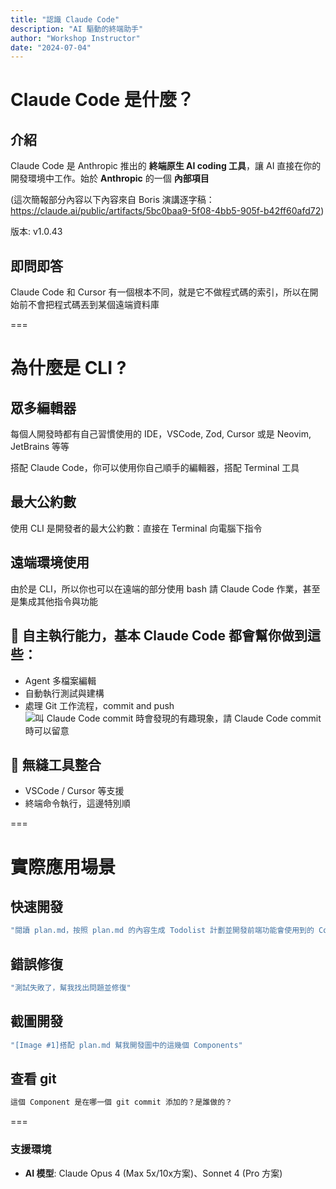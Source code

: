 ```yaml
---
title: "認識 Claude Code"
description: "AI 驅動的終端助手"
author: "Workshop Instructor"
date: "2024-07-04"
---
```


# Claude Code 是什麼？

## 介紹
Claude Code 是 Anthropic 推出的 **終端原生 AI coding 工具**，讓 AI 直接在你的開發環境中工作。始於 **Anthropic** 的一個 **內部項目**

(這次簡報部分內容以下內容來自 Boris 演講逐字稿：https://claude.ai/public/artifacts/5bc0baa9-5f08-4bb5-905f-b42ff60afd72)

版本: v1.0.43

## 即問即答
Claude Code 和 Cursor 有一個根本不同，就是它不做程式碼的索引，所以在開始前不會把程式碼丟到某個遠端資料庫

===

# 為什麼是 CLI ?

## 眾多編輯器
每個人開發時都有自己習慣使用的 IDE，VSCode, Zod, Cursor 或是 Neovim, JetBrains 等等

搭配 Claude Code，你可以使用你自己順手的編輯器，搭配 Terminal 工具

## 最大公約數
使用 CLI 是開發者的最大公約數：直接在 Terminal 向電腦下指令

## 遠端環境使用
由於是 CLI，所以你也可以在遠端的部分使用 bash 請 Claude Code 作業，甚至是集成其他指令與功能

## 🚀 自主執行能力，基本 Claude Code 都會幫你做到這些：
- Agent 多檔案編輯
- 自動執行測試與建構
- 處理 Git 工作流程，commit and push
![叫 Claude Code commit 時會發現的有趣現象，請 Claude Code commit 時可以留意](/images/Snipaste_2025-07-06_11-53-46.jpg)

## 🔧 無縫工具整合
- VSCode / Cursor 等支援
- 終端命令執行，這邊特別順

===

# 實際應用場景

## 快速開發
```bash
"閱讀 plan.md，按照 plan.md 的內容生成 Todolist 計劃並開發前端功能會使用到的 Container 與 Component"
```

## 錯誤修復
```bash
"測試失敗了，幫我找出問題並修復"
```

## 截圖開發
```bash
"[Image #1]搭配 plan.md 幫我開發圖中的這幾個 Components"
```

## 查看 git
```bash
這個 Component 是在哪一個 git commit 添加的？是誰做的？
```

===

### 支援環境

- **AI 模型**: Claude Opus 4 (Max 5x/10x方案)、Sonnet 4 (Pro 方案)